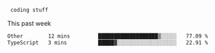 ```python
 coding stuff
```
This past week
<!--START_SECTION:waka-->

```txt
Other        12 mins         ███████████████████▒░░░░░   77.09 %
TypeScript   3 mins          █████▓░░░░░░░░░░░░░░░░░░░   22.91 %
```

<!--END_SECTION:waka-->
